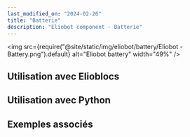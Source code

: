 ```yaml
---
last_modified_on: "2024-02-26"
title: "Batterie"
description: "Eliobot component - Batterie"
---
```



<img src={require("@site/static/img/eliobot/battery/Eliobot - Battery.png").default} alt="Eliobot battery" width="49%" />


## Utilisation avec Elioblocs

## Utilisation avec Python

## Exemples associés
